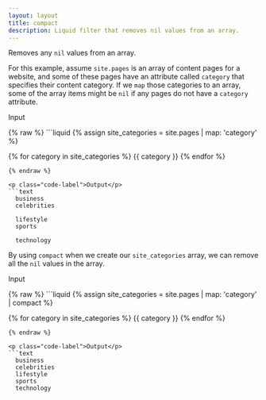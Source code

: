 ```yaml
---
layout: layout
title: compact
description: Liquid filter that removes nil values from an array.
---
```


Removes any `nil` values from an array.

For this example, assume `site.pages` is an array of content pages for a website, and some of these pages have an attribute called `category` that specifies their content category. If we `map` those categories to an array, some of the array items might be `nil` if any pages do not have a `category` attribute.


<p class="code-label">Input</p>
{% raw %}
```liquid
{% assign site_categories = site.pages | map: 'category' %}

{% for category in site_categories %}
  {{ category }}
{% endfor %}
```
{% endraw %}

<p class="code-label">Output</p>
```text
  business
  celebrities

  lifestyle
  sports

  technology
```

By using `compact` when we create our `site_categories` array, we can remove all the `nil` values in the array.

<p class="code-label">Input</p>
{% raw %}
```liquid
{% assign site_categories = site.pages | map: 'category' | compact %}

{% for category in site_categories %}
  {{ category }}
{% endfor %}
```
{% endraw %}

<p class="code-label">Output</p>
```text
  business
  celebrities
  lifestyle
  sports
  technology
```
